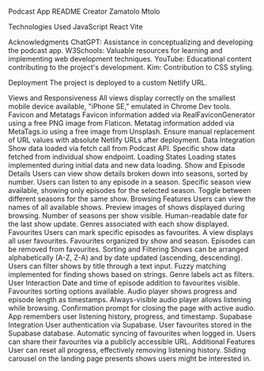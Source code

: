 Podcast App README
Creator
Zamatolo Mtolo

Technologies Used
JavaScript
React
Vite

Acknowledgments 
ChatGPT: Assistance in conceptualizing and developing the podcast app.
W3Schools: Valuable resources for learning and implementing web development techniques.
YouTube: Educational content contributing to the project's development.
Kim: Contribution to CSS styling.

Deployment
The project is deployed to a custom Netlify URL.

Views and Responsiveness
All views display correctly on the smallest mobile device available, "iPhone SE," emulated in Chrome Dev tools.
Favicon and Metatags
Favicon information added via RealFaviconGenerator using a free PNG image from Flaticon.
Metatag information added via MetaTags.io using a free image from Unsplash. Ensure manual replacement of URL values with absolute Netlify URLs after deployment.
Data Integration
Show data loaded via fetch call from Podcast API.
Specific show data fetched from individual show endpoint.
Loading States
Loading states implemented during initial data and new data loading.
Show and Episode Details
Users can view show details broken down into seasons, sorted by number.
Users can listen to any episode in a season.
Specific season view available, showing only episodes for the selected season.
Toggle between different seasons for the same show.
Browsing Features
Users can view the names of all available shows.
Preview images of shows displayed during browsing.
Number of seasons per show visible.
Human-readable date for the last show update.
Genres associated with each show displayed.
Favourites
Users can mark specific episodes as favourites.
A view displays all user favourites.
Favourites organized by show and season.
Episodes can be removed from favourites.
Sorting and Filtering
Shows can be arranged alphabetically (A-Z, Z-A) and by date updated (ascending, descending).
Users can filter shows by title through a text input.
Fuzzy matching implemented for finding shows based on strings.
Genre labels act as filters.
User Interaction
Date and time of episode addition to favourites visible.
Favourites sorting options available.
Audio player shows progress and episode length as timestamps.
Always-visible audio player allows listening while browsing.
Confirmation prompt for closing the page with active audio.
App remembers user listening history, progress, and timestamp.
Supabase Integration
User authentication via Supabase.
User favourites stored in the Supabase database.
Automatic syncing of favourites when logged in.
Users can share their favourites via a publicly accessible URL.
Additional Features
User can reset all progress, effectively removing listening history.
Sliding carousel on the landing page presents shows users might be interested in.







